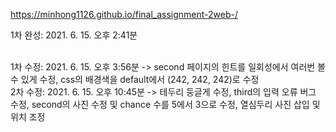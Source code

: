 https://minhong1126.github.io/final_assignment-2web-/

1차 완성: 2021. 6. 15. 오후 2:41분 <br><br>

1차 수정: 2021. 6. 15. 오후 3:56분 -> second 페이지의 힌트를 일회성에서 여러번 볼 수 있게 수정, css의 배경색을 default에서 (242, 242, 242)로 수정<br>
2차 수정: 2021. 6. 15. 오후 10:45분 -> 테두리 둥글게 수정, third의 입력 오류 버그 수정, second의 사진 수정 및 chance 수를 5에서 3으로 수정, 열심두리 사진 삽입 및 위치 조정<br>
